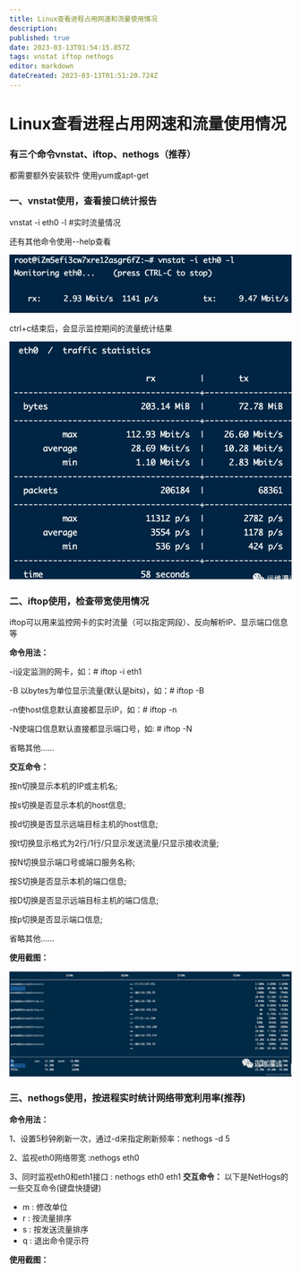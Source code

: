 ```yaml
---
title: Linux查看进程占用网速和流量使用情况
description: 
published: true
date: 2023-03-13T01:54:15.857Z
tags: vnstat iftop nethogs
editor: markdown
dateCreated: 2023-03-13T01:51:20.724Z
---
```


# Linux查看进程占用网速和流量使用情况
### 有三个命令vnstat、iftop、nethogs（推荐）

都需要额外安装软件 使用yum或apt-get

### 一、vnstat使用，查看接口统计报告

vnstat -i eth0 -l #实时流量情况

还有其他命令使用--help查看

![2023-3-13_67812.png](/2023-3-13_67812.png)

ctrl+c结束后，会显示监控期间的流量统计结果

![2023-3-13_12221.png](/2023-3-13_12221.png)

### 二、iftop使用，检查带宽使用情况

iftop可以用来监控网卡的实时流量（可以指定网段）、反向解析IP、显示端口信息等

**命令用法：**

-i设定监测的网卡，如：# iftop -i eth1

-B 以bytes为单位显示流量(默认是bits)，如：# iftop -B

-n使host信息默认直接都显示IP，如：# iftop -n

-N使端口信息默认直接都显示端口号，如: # iftop -N

省略其他……

**交互命令：**

按n切换显示本机的IP或主机名;

按s切换是否显示本机的host信息;

按d切换是否显示远端目标主机的host信息;

按t切换显示格式为2行/1行/只显示发送流量/只显示接收流量;

按N切换显示端口号或端口服务名称;

按S切换是否显示本机的端口信息;

按D切换是否显示远端目标主机的端口信息;

按p切换是否显示端口信息;

省略其他……

**使用截图：**

![2023-3-13_69166.png](/2023-3-13_69166.png)

### 三、nethogs使用，按进程实时统计网络带宽利用率(推荐)

**命令用法：**

1、设置5秒钟刷新一次，通过-d来指定刷新频率：nethogs -d 5

2、监视eth0网络带宽 :nethogs eth0

3、同时监视eth0和eth1接口 : nethogs eth0 eth1
**交互命令：**
以下是NetHogs的一些交互命令(键盘快捷键)

- m : 修改单位
- r : 按流量排序
- s : 按发送流量排序
- q : 退出命令提示符

**使用截图：**

